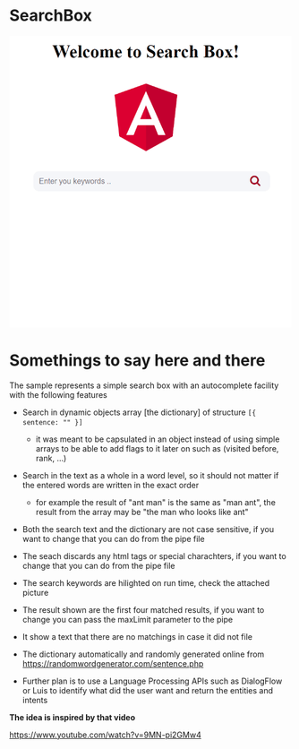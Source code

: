 # SearchBox

![Searchbox](/search.gif)

# Somethings to say here and there

The sample represents a simple search box with an autocomplete facility with the following features

* Search in dynamic objects array [the dictionary] of structure 
`[{ sentence: "" }]`
  * it was meant to be capsulated in an object instead of using simple arrays to be able to add flags to it later on such as (visited before, rank, ...)

* Search in the text as a whole in a word level, so it should not matter if the entered words are written in the exact order
  * for example the result of "ant man" is the same as "man ant", the result from the array may be "the man who looks like ant"

* Both the search text and the dictionary are not case sensitive, if you want to change that you can do from the pipe file

* The seach discards any html tags or special charachters, if you want to change that you can do from the pipe file

* The search keywords are hilighted on run time, check the attached picture

* The result shown are the first four matched results, if you want to change you can pass the maxLimit parameter to the pipe

* It show a text that there are no matchings in case it did not file

* The dictionary automatically and randomly generated online from https://randomwordgenerator.com/sentence.php

* Further plan is to use a Language Processing APIs such as DialogFlow or Luis to identify what did the user want and return the entities and intents

**The idea is inspired by that video**

https://www.youtube.com/watch?v=9MN-pi2GMw4
